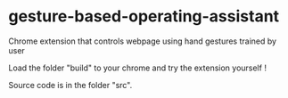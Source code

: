 # gesture-based-operating-assistant
Chrome extension that controls webpage using hand gestures trained by user

Load the folder "build" to your chrome and try the extension yourself !

Source code is in the folder "src".
